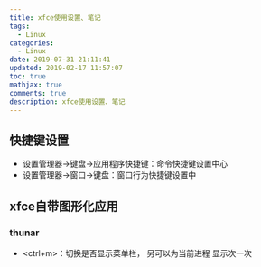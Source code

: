 ```yaml
---
title: xfce使用设置、笔记
tags:
  - Linux
categories:
  - Linux
date: 2019-07-31 21:11:41
updated: 2019-02-17 11:57:07
toc: true
mathjax: true
comments: true
description: xfce使用设置、笔记
---
```


##	快捷键设置

-	设置管理器->键盘->应用程序快捷键：命令快捷键设置中心
-	设置管理器->窗口->键盘：窗口行为快捷键设置中

##	xfce自带图形化应用

###	thunar

-	<ctrl+m>：切换是否显示菜单栏， 另<F10>可以为当前进程
	显示次一次
